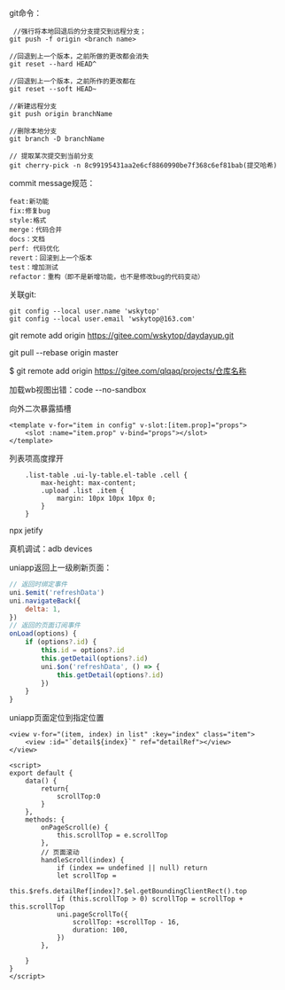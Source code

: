 git命令：

```
 //强行将本地回退后的分支提交到远程分支；
git push -f origin <branch name>

//回退到上一个版本，之前所做的更改都会消失
git reset --hard HEAD^ 

//回退到上一个版本，之前所作的更改都在
git reset --soft HEAD~

//新建远程分支
git push origin branchName

//删除本地分支
git branch -D branchName

// 提取某次提交到当前分支
git cherry-pick -n 8c99195431aa2e6cf8860990be7f368c6ef81bab(提交哈希)
```

 

commit message规范：

```
feat:新功能
fix:修复bug
style:格式
merge：代码合并
docs：文档
perf: 代码优化
revert：回滚到上一个版本
test：增加测试
refactor：重构（即不是新增功能，也不是修改bug的代码变动）
```



关联git:

```arduino
git config --local user.name 'wskytop'   
git config --local user.email 'wskytop@163.com' 
```



 git remote add origin https://gitee.com/wskytop/daydayup.git

 git pull --rebase origin master

$ git remote add origin https://gitee.com/qlqaq/projects/仓库名称



加载wb视图出错：code --no-sandbox



向外二次暴露插槽

```
<template v-for="item in config" v-slot:[item.prop]="props">
	<slot :name="item.prop" v-bind="props"></slot>
</template>
```



列表项高度撑开

```
	.list-table .ui-ly-table.el-table .cell {
		max-height: max-content;
		.upload .list .item {
			margin: 10px 10px 10px 0;
		}
	}
```



npx jetify

真机调试：adb devices



uniapp返回上一级刷新页面：

```js
// 返回时绑定事件
uni.$emit('refreshData')
uni.navigateBack({
	delta: 1,
})
// 返回的页面订阅事件
onLoad(options) {
	if (options?.id) {
		this.id = options?.id
		this.getDetail(options?.id)
		uni.$on('refreshData', () => {
			this.getDetail(options?.id)
		})
	}
}
```



uniapp页面定位到指定位置

```vue
<view v-for="(item, index) in list" :key="index" class="item">
	<view :id="`detail${index}`" ref="detailRef"></view>
</view>

<script>
export default {
	data() {
        return{
            scrollTop:0
        }
    },
    methods: {
		onPageScroll(e) {
			this.scrollTop = e.scrollTop
		},
        // 页面滚动
		handleScroll(index) {
			if (index == undefined || null) return
			let scrollTop =
				this.$refs.detailRef[index]?.$el.getBoundingClientRect().top
			if (this.scrollTop > 0) scrollTop = scrollTop + this.scrollTop
			uni.pageScrollTo({
				scrollTop: +scrollTop - 16,
				duration: 100,
			})
		},
        
    }
}
</script>
```

